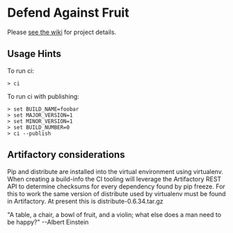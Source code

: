 Defend Against Fruit
====================

Please [see the wiki](https://github.com/teamfruit/defend_against_fruit/wiki) for project details.


Usage Hints
-----------
To run ci:

    > ci

To run ci with publishing:

    > set BUILD_NAME=foobar
    > set MAJOR_VERSION=1
    > set MINOR_VERSION=1
    > set BUILD_NUMBER=0
    > ci --publish

Artifactory considerations
--------------------------
Pip and distribute are installed into the virtual environment using virtualenv.
When creating a build-info the CI tooling will leverage the Artifactory REST API
to determine checksums for every dependency found by pip freeze. For this to work
the same version of distribute used by virtualenv must be found in Artifactory.
At present this is distribute-0.6.34.tar.gz


"A table, a chair, a bowl of fruit, and a violin; what else does a man need to be happy?"
--Albert Einstein

